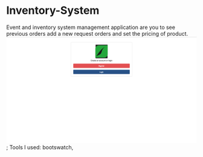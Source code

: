 # Inventory-System
Event and inventory system management application are you to see previous orders add a new request orders and set the pricing of product.
![](/img/landing-Page-In.png);
Tools I used:
bootswatch, 